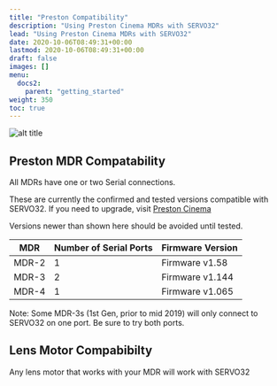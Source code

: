 ```yaml
---
title: "Preston Compatibility"
description: "Using Preston Cinema MDRs with SERVO32"
lead: "Using Preston Cinema MDRs with SERVO32"
date: 2020-10-06T08:49:31+00:00
lastmod: 2020-10-06T08:49:31+00:00
draft: false
images: []
menu:
  docs2:
    parent: "getting_started"
weight: 350
toc: true
---
```


<img src="/images/s32/s32firmware.png" title="SERVO32 Display showing firmware" alt="alt title"/>

## Preston MDR Compatability
All MDRs have one or two Serial connections.

These are currently the confirmed and tested versions compatible with SERVO32. If you need to upgrade, visit [Preston Cinema](https://prestoncinema.com/downloads/firmware)

Versions newer than shown here should be avoided until tested.

| MDR | Number of Serial Ports | Firmware Version |
| --- | ---------------------- | ---------------- |
| MDR-2 | 1 | Firmware v1.58 |
| MDR-3 | 2 | Firmware v1.144 |
| MDR-4 | 1 | Firmware v1.065 |

Note: Some MDR-3s (1st Gen, prior to mid 2019) will only connect to SERVO32 on one port. Be sure to try both ports.

## Lens Motor Compabibilty
Any lens motor that works with your MDR will work with SERVO32